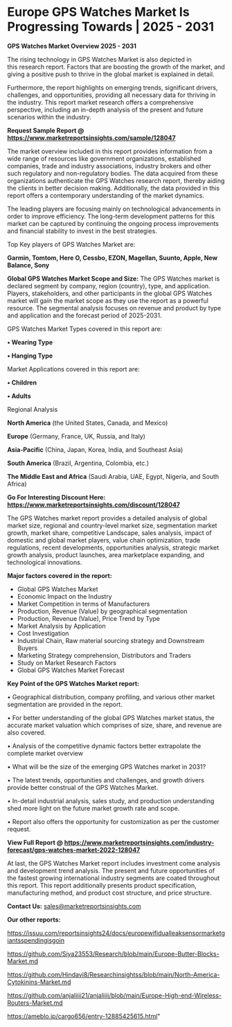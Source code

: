 # Europe GPS Watches Market Is Progressing Towards | 2025 - 2031

<Strong> GPS Watches Market Overview 2025 - 2031</strong>

The rising technology in GPS Watches Market is also depicted in this research report. Factors that are boosting the growth of the market, and giving a positive push to thrive in the global market is explained in detail.

Furthermore, the report highlights on emerging trends, significant drivers, challenges, and opportunities, providing all necessary data for thriving in the industry. This report market research offers a comprehensive perspective, including an in-depth analysis of the present and future scenarios within the industry.

<strong>Request Sample Report @ <a href=https://www.marketreportsinsights.com/sample/128047>https://www.marketreportsinsights.com/sample/128047</a></strong>

The market overview included in this report provides information from a wide range of resources like government organizations, established companies, trade and industry associations, industry brokers and other such regulatory and non-regulatory bodies. The data acquired from these organizations authenticate the GPS Watches research report, thereby aiding the clients in better decision making. Additionally, the data provided in this report offers a contemporary understanding of the market dynamics.

The leading players are focusing mainly on technological advancements in order to improve efficiency. The long-term development patterns for this market can be captured by continuing the ongoing process improvements and financial stability to invest in the best strategies.

Top Key players of GPS Watches Market are:

<strong>Garmin, Tomtom, Here O, Cessbo, EZON, Magellan, Suunto, Apple, New Balance, Sony</strong>

<strong><b>Global GPS Watches Market Scope and Size:</b></strong>
The GPS Watches market is declared segment by company, region (country), type, and application. Players, stakeholders, and other participants in the global GPS Watches market will gain the market scope as they use the report as a powerful resource. The segmental analysis focuses on revenue and product by type and application and the forecast period of 2025-2031.

GPS Watches Market Types covered in this report are:

<strong>• Wearing Type

• Hanging Type</strong>

Market Applications covered in this report are:

<strong>• Children

• Adults</strong> 

Regional Analysis

<strong>North America</strong> (the United States, Canada, and Mexico)

<strong>Europe</strong> (Germany, France, UK, Russia, and Italy)

<strong>Asia-Pacific</strong> (China, Japan, Korea, India, and Southeast Asia)

<strong>South America</strong> (Brazil, Argentina, Colombia, etc.)

<strong>The Middle East and Africa</strong> (Saudi Arabia, UAE, Egypt, Nigeria, and South Africa)

<strong>Go For Interesting Discount Here: <a href=https://www.marketreportsinsights.com/discount/128047>https://www.marketreportsinsights.com/discount/128047</a></strong>

The GPS Watches market report provides a detailed analysis of global market size, regional and country-level market size, segmentation market growth, market share, competitive Landscape, sales analysis, impact of domestic and global market players, value chain optimization, trade regulations, recent developments, opportunities analysis, strategic market growth analysis, product launches, area marketplace expanding, and technological innovations.

<strong><b>Major factors covered in the report:</b></strong>
<ul>
  <li>Global GPS Watches Market </li>
  <li>Economic Impact on the Industry</li>
  <li>Market Competition in terms of Manufacturers</li>
  <li>Production, Revenue (Value) by geographical segmentation</li>
  <li>Production, Revenue (Value), Price Trend by Type</li>
  <li>Market Analysis by Application</li>
  <li>Cost Investigation</li>
  <li>Industrial Chain, Raw material sourcing strategy and Downstream Buyers</li>
  <li>Marketing Strategy comprehension, Distributors and Traders</li>
  <li>Study on Market Research Factors</li>
  <li>Global GPS Watches Market Forecast</li>
</ul>

<strong><b>Key Point of the GPS Watches Market report:</b></strong>

• Geographical distribution, company profiling, and various other market segmentation are provided in the report.

• For better understanding of the global GPS Watches market status, the accurate market valuation which comprises of size, share, and revenue are also covered.

• Analysis of the competitive dynamic factors better extrapolate the complete market overview

• What will be the size of the emerging GPS Watches market in 2031?

• The latest trends, opportunities and challenges, and growth drivers provide better construal of the GPS Watches Market.

• In-detail industrial analysis, sales study, and production understanding shed more light on the future market growth rate and scope.

• Report also offers the opportunity for customization as per the customer request.

<strong><b>View Full Report @ <a href=https://www.marketreportsinsights.com/industry-forecast/gps-watches-market-2022-128047>https://www.marketreportsinsights.com/industry-forecast/gps-watches-market-2022-128047</a></b></strong>


At last, the GPS Watches Market report includes investment come analysis and development trend analysis. The present and future opportunities of the fastest growing international industry segments are coated throughout this report. This report additionally presents product specification, manufacturing method, and product cost structure, and price structure.

<strong>Contact Us:</strong>
sales@marketreportsinsights.com

<strong>Our other reports:</strong>

<a href=https://issuu.com/reportsinsights24/docs/europewifidualleaksensormarketgiantsspendingisgoin>https://issuu.com/reportsinsights24/docs/europewifidualleaksensormarketgiantsspendingisgoin</a>

<a href=https://github.com/Siya23553/Research/blob/main/Europe-Butter-Blocks-Market.md>https://github.com/Siya23553/Research/blob/main/Europe-Butter-Blocks-Market.md</a>

<a href=https://github.com/Hindavi8/Researchinsightss/blob/main/North-America-Cytokinins-Market.md>https://github.com/Hindavi8/Researchinsightss/blob/main/North-America-Cytokinins-Market.md</a>

<a href=https://github.com/anjaliiii21/anjaliiii/blob/main/Europe-High-end-Wireless-Routers-Market.md>https://github.com/anjaliiii21/anjaliiii/blob/main/Europe-High-end-Wireless-Routers-Market.md</a>

<a href=https://ameblo.jp/cargo656/entry-12885425615.html>https://ameblo.jp/cargo656/entry-12885425615.html</a>"
